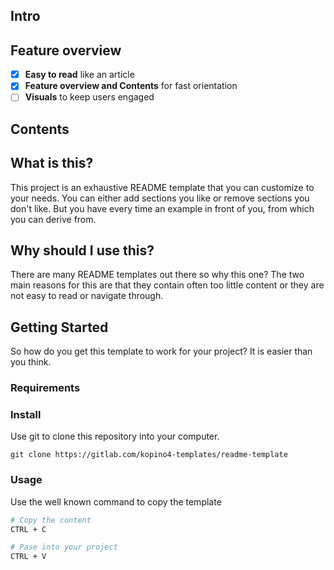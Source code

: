 ## Intro

## Feature overview
*   [x] **Easy to read** like an article
*   [x] **Feature overview and Contents** for fast orientation
*   [ ] **Visuals** to keep users engaged

## Contents

## What is this?

This project is an exhaustive README template that you can customize to your needs.
You can either add sections you like or remove sections you don't like. But you have
every time an example in front of you, from which you can derive from.

## Why should I use this?

There are many README templates out there so why this one? The two main reasons for this are
that they contain often too little content or they are not easy to read or navigate through.

## Getting Started

So how do you get this template to work for your project? It is easier than you think.

### Requirements

### Install

Use git to clone this repository into your computer.

```
git clone https://gitlab.com/kopino4-templates/readme-template
```

### Usage

Use the well known command to copy the template

```bash
# Copy the content
CTRL + C

# Pase into your project
CTRL + V
```

